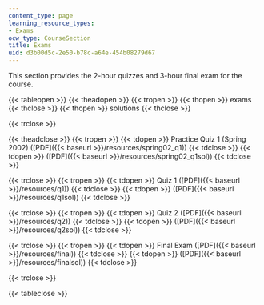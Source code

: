 ```yaml
---
content_type: page
learning_resource_types:
- Exams
ocw_type: CourseSection
title: Exams
uid: d3b00d5c-2e50-b78c-a64e-454b08279d67
---
```


This section provides the 2-hour quizzes and 3-hour final exam for the course. 

{{< tableopen >}}
{{< theadopen >}}
{{< tropen >}}
{{< thopen >}}
exams
{{< thclose >}}
{{< thopen >}}
solutions
{{< thclose >}}

{{< trclose >}}

{{< theadclose >}}
{{< tropen >}}
{{< tdopen >}}
Practice Quiz 1 (Spring 2002) ([PDF]({{< baseurl >}}/resources/spring02_q1))
{{< tdclose >}}
{{< tdopen >}}
([PDF]({{< baseurl >}}/resources/spring02_q1sol))
{{< tdclose >}}

{{< trclose >}}
{{< tropen >}}
{{< tdopen >}}
Quiz 1 ([PDF]({{< baseurl >}}/resources/q1))
{{< tdclose >}}
{{< tdopen >}}
([PDF]({{< baseurl >}}/resources/q1sol))
{{< tdclose >}}

{{< trclose >}}
{{< tropen >}}
{{< tdopen >}}
Quiz 2 ([PDF]({{< baseurl >}}/resources/q2))
{{< tdclose >}}
{{< tdopen >}}
([PDF]({{< baseurl >}}/resources/q2sol))
{{< tdclose >}}

{{< trclose >}}
{{< tropen >}}
{{< tdopen >}}
Final Exam ([PDF]({{< baseurl >}}/resources/final))
{{< tdclose >}}
{{< tdopen >}}
([PDF]({{< baseurl >}}/resources/finalsol))
{{< tdclose >}}

{{< trclose >}}

{{< tableclose >}}